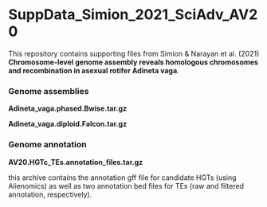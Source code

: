 # SuppData_Simion_2021_SciAdv_AV20

This repository contains supporting files from Simion & Narayan et al. (2021) **Chromosome-level genome assembly reveals homologous chromosomes and recombination in asexual rotifer Adineta vaga**.

### Genome assemblies

**Adineta_vaga.phased.Bwise.tar.gz**

**Adineta_vaga.diploid.Falcon.tar.gz**

### Genome annotation

**AV20.HGTc_TEs.annotation_files.tar.gz**

this archive contains the annotation gff file for candidate HGTs (using Alienomics) as well as two annotation bed files for TEs (raw and filtered annotation, respectively).

